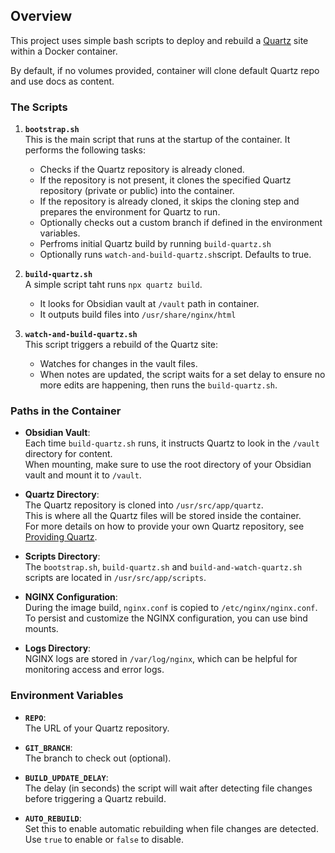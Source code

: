 ## Overview

This project uses simple bash scripts to deploy and rebuild a [Quartz](https://github.com/jackyzha0/quartz.git) site within a Docker container.

By default, if no volumes provided, container will clone default Quartz repo and use docs as content.

### The Scripts

1. **`bootstrap.sh`**  
   This is the main script that runs at the startup of the container. It performs the following tasks:
   
   - Checks if the Quartz repository is already cloned.
   - If the repository is not present, it clones the specified Quartz repository (private or public) into the container.
   - If the repository is already cloned, it skips the cloning step and prepares the environment for Quartz to run.
   - Optionally checks out a custom branch if defined in the environment variables.
   - Perfroms initial Quartz build by running `build-quartz.sh`
   - Optionally runs `watch-and-build-quartz.sh`script. Defaults to true.

2. **`build-quartz.sh`**  
    A simple script taht runs `npx quartz build`.
    - It looks for Obsidian vault at `/vault` path in container.
    - It outputs build files into `/usr/share/nginx/html`

2. **`watch-and-build-quartz.sh`**  
   This script triggers a rebuild of the Quartz site:
   
   - Watches for changes in the vault files.
   - When notes are updated, the script waits for a set delay to ensure no more edits are happening, then runs the `build-quartz.sh`.

### Paths in the Container

- **Obsidian Vault**:  
  Each time `build-quartz.sh` runs, it instructs Quartz to look in the `/vault` directory for content.  
  When mounting, make sure to use the root directory of your Obsidian vault and mount it to `/vault`.

- **Quartz Directory**:  
  The Quartz repository is cloned into `/usr/src/app/quartz`.  
  This is where all the Quartz files will be stored inside the container.  
  For more details on how to provide your own Quartz repository, see [Providing Quartz](providing-quartz.md).

- **Scripts Directory**:  
  The `bootstrap.sh`, `build-quartz.sh` and `build-and-watch-quartz.sh` scripts are located in `/usr/src/app/scripts`.

- **NGINX Configuration**:  
  During the image build, `nginx.conf` is copied to `/etc/nginx/nginx.conf`.  
  To persist and customize the NGINX configuration, you can use bind mounts.

- **Logs Directory**:  
  NGINX logs are stored in `/var/log/nginx`, which can be helpful for monitoring access and error logs.

### Environment Variables

- **`REPO`**:  
  The URL of your Quartz repository.

- **`GIT_BRANCH`**:  
  The branch to check out (optional).

- **`BUILD_UPDATE_DELAY`**:  
  The delay (in seconds) the script will wait after detecting file changes before triggering a Quartz rebuild.

- **`AUTO_REBUILD`**:  
  Set this to enable automatic rebuilding when file changes are detected. 
  Use `true` to enable or `false` to disable.
